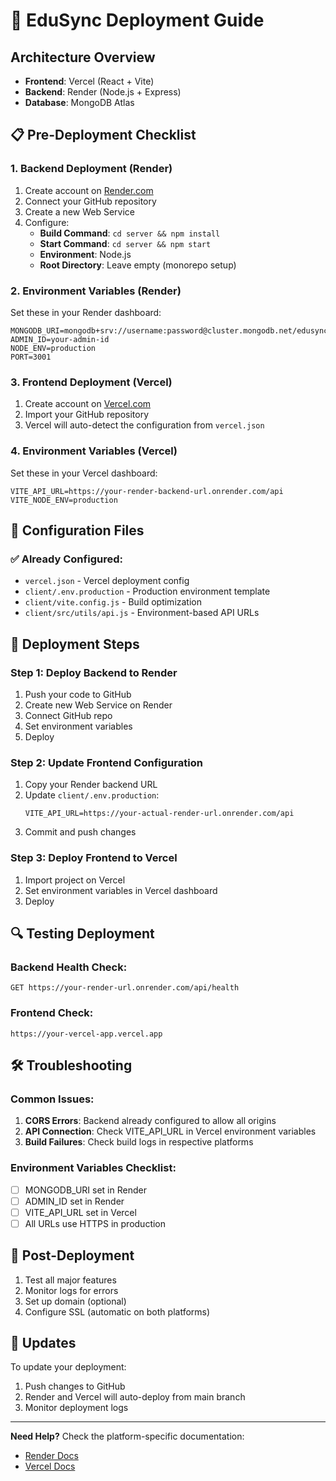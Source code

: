 # 🚀 EduSync Deployment Guide

## Architecture Overview
- **Frontend**: Vercel (React + Vite)
- **Backend**: Render (Node.js + Express)
- **Database**: MongoDB Atlas

## 📋 Pre-Deployment Checklist

### 1. Backend Deployment (Render)
1. Create account on [Render.com](https://render.com)
2. Connect your GitHub repository
3. Create a new Web Service
4. Configure:
   - **Build Command**: `cd server && npm install`
   - **Start Command**: `cd server && npm start`
   - **Environment**: Node.js
   - **Root Directory**: Leave empty (monorepo setup)

### 2. Environment Variables (Render)
Set these in your Render dashboard:
```
MONGODB_URI=mongodb+srv://username:password@cluster.mongodb.net/edusync
ADMIN_ID=your-admin-id
NODE_ENV=production
PORT=3001
```

### 3. Frontend Deployment (Vercel)
1. Create account on [Vercel.com](https://vercel.com)
2. Import your GitHub repository
3. Vercel will auto-detect the configuration from `vercel.json`

### 4. Environment Variables (Vercel)
Set these in your Vercel dashboard:
```
VITE_API_URL=https://your-render-backend-url.onrender.com/api
VITE_NODE_ENV=production
```

## 🔧 Configuration Files

### ✅ Already Configured:
- `vercel.json` - Vercel deployment config
- `client/.env.production` - Production environment template
- `client/vite.config.js` - Build optimization
- `client/src/utils/api.js` - Environment-based API URLs

## 🚀 Deployment Steps

### Step 1: Deploy Backend to Render
1. Push your code to GitHub
2. Create new Web Service on Render
3. Connect GitHub repo
4. Set environment variables
5. Deploy

### Step 2: Update Frontend Configuration
1. Copy your Render backend URL
2. Update `client/.env.production`:
   ```
   VITE_API_URL=https://your-actual-render-url.onrender.com/api
   ```
3. Commit and push changes

### Step 3: Deploy Frontend to Vercel
1. Import project on Vercel
2. Set environment variables in Vercel dashboard
3. Deploy

## 🔍 Testing Deployment

### Backend Health Check:
```
GET https://your-render-url.onrender.com/api/health
```

### Frontend Check:
```
https://your-vercel-app.vercel.app
```

## 🛠️ Troubleshooting

### Common Issues:

1. **CORS Errors**: Backend already configured to allow all origins
2. **API Connection**: Check VITE_API_URL in Vercel environment variables
3. **Build Failures**: Check build logs in respective platforms

### Environment Variables Checklist:
- [ ] MONGODB_URI set in Render
- [ ] ADMIN_ID set in Render  
- [ ] VITE_API_URL set in Vercel
- [ ] All URLs use HTTPS in production

## 📱 Post-Deployment

1. Test all major features
2. Monitor logs for errors
3. Set up domain (optional)
4. Configure SSL (automatic on both platforms)

## 🔄 Updates

To update your deployment:
1. Push changes to GitHub
2. Render and Vercel will auto-deploy from main branch
3. Monitor deployment logs

---

**Need Help?** Check the platform-specific documentation:
- [Render Docs](https://render.com/docs)
- [Vercel Docs](https://vercel.com/docs)